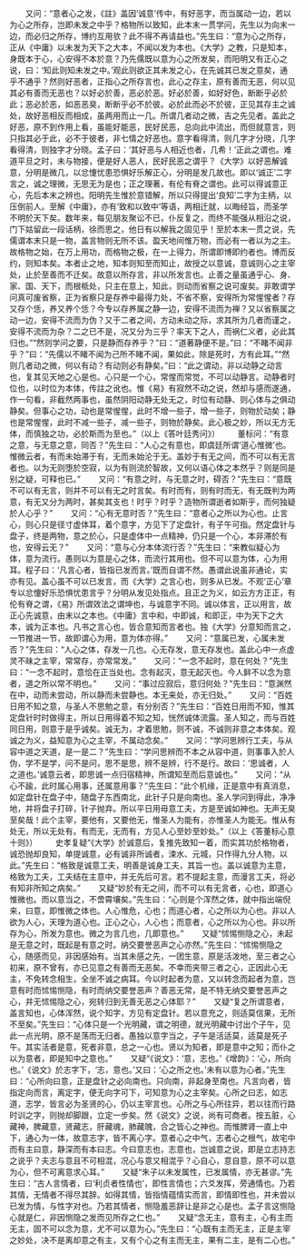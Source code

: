 <!-- { "loadSidebar": true } -->
　　又问：“意者心之发，《註》盖因‘诚意’传中，有好恶字，而当属动一边，若以为心之所存，岂即未发之中乎？格物所以致知，此本末一贯学问，先生以为向末一边，而必归之所存，博约互用欤？此不得不再请益也。”先生曰：“意为心之所存，正从《中庸》以未发为天下之大本，不闻以发为本也。《大学》之教，只是知本，身既本于心，心安得不本於意？乃先儒既以意为心之所发矣，而阳明又有正心之说，曰：‘知此则知未发之中。’观此则欲正其未发之心，在先诚其已发之意矣，通乎不通乎？然则好恶者，正指心之所存言也，此心之存主，原有善而无恶，何以见其必有善而无恶也？以好必於善，恶必於恶。好必於善，如好好色，断断乎必於此；恶必於恶，如恶恶臭，断断乎必不於彼。必於此而必不於彼，正见其存主之诚处，故好恶相反而相成，虽两用而止一几。所谓几者动之微，吉之先见者。盖此之好恶，原不到作用上看，虽能好能恶，民好民恶，总向此中流出，而但就意言，则只指其必于此，必不于彼者，非七情之好恶也。意字看得清，则几字才分晓，几字看得清，则独字才分晓。孟子曰：‘其好恶与人相近也者，几希！’正此之谓也。难道平旦之时，未与物接，便是好人恶人，民好民恶之谓乎？《大学》以好恶解诚意，分明是微几，以忿懥忧患恐惧好乐解正心，分明是发几故也。即以‘诚正’二字言之，诚之理微，无思无为是也；正之理著，有伦有脊之谓也。此可以得诚意正心，先后本末之辨也。阳明先生惟於意错解，所以只得提出‘良知’二字为主柄，以压倒前人。至解《中庸》，亦有‘致和以致中’等语，两相迁就，以晦经旨，而圣学不明於天下矣。数年来，每见朋友聚讼不已，仆反复之，而终不能强从相沿之说，门下姑留此一段话柄，徐而思之，他日有以解我之固见乎！至於本末一贯之说，先儒谓本末只是一物，盖言物则无所不该。盈天地间惟万物，而必有一者以为之主。故格物之始，在万上用功，而格物之极，在一上得力，所谓即博即约者也。博而反约，则知本矣。本者止之地，知本则知至而知止，故授之以意诚，意诚则心之主宰处，止於至善而不迁矣。故意以所存言，非以所发言也。止善之量虽通乎心、身、家、国、天下，而根柢处，只主在意上，知此，则动而省察之说可废矣。非敢谓学问真可废省察，正为省察只是存养中最得力处，不省不察，安得所为常惺惺者？存又存个恁，养又养个恁？今专以存养属之静一边，安得不流而为禅？又以省察属之动一边，安得不流而为伪？又于二者之间，方动未动之际，求其所为几者而谨之，安得不流而为杂？二之已不是，况又分为三乎？率天下之人，而祸仁义者，必此其归也。”“然则学问之要，只是静而存养乎？”曰：“道著静便不是。”曰：“不睹不闻非乎？”曰：“先儒以不睹不闻为己所不睹不闻，果如此，除是死时，方有此耳。”“然则几者动之微，何以有动？有动则必有静矣。”曰：“此之谓动，非以动静之动言也，复其见天地之心是也。心只是一个心，常惺而常觉，不可以动静言。动静者时位也，以时位为本体，传註之讹也。惟《易》有寂然不动之说，然却与感而遂通，作一句看，非截然两事也，虽然阴阳动静无处无之，时位有动静、则心体与之俱动静矣。但事心之功，动也是常惺惺，此时不增一些子，增一些子，则物於动矣；静也是常惺惺，此时不减一些子，减一些子，则物於静矣。此心极之妙，所以无方无体，而慎独之功，必於斯而为至也。”（以上《答叶廷秀问》）
　　董标问：“有意之意，与无意之意，同否？”先生曰：“人心之有意也，即虞廷所谓‘道心惟微’也。惟微云者，有而未始滞于有，无而未始沦于无。盖妙于有无之间，而不可以有无言者也。以为无则堕於空寂，以为有则流於智故，又何以语心体之本然乎？则是同是别之疑，可释也已。”
　　又问：“有意之时，与无意之时，碍否？”先生曰：“意既不可以有无言，则并不可以有无之时言矣。有时而有，则有时而无，有无既判为两意，有无又分为两时，甚矣其支也！时乎？时乎？造物所谓逝者如斯乎，而何独疑於人心乎？”
　　又问：“心有无意时否？”先生曰：“意者心之所以为心也。止言心，则心只是径寸虚体耳，着个意字，方见下了定盘针，有子午可指。然定盘针与盘子，终是两物，意之於心，只是虚体中一点精神，仍只是一个心，本非滞於有也，安得云无？”
　　又问：“意与心分本体流行否？”先生曰：“来教似疑心为体，意为流行。愚则以为意是心之体，而流行其用也。但不可以意为体，心为用耳。程子曰：‘凡言心者，皆指已发而言。’既而自谓不然。愚谓此说虽非通论，实亦有见。盖心虽不可以已发言，而《大学》之言心也，则多从已发。不观‘正心’章专以忿懥好乐恐惧忧患言乎？分明从发见处指点。且正之为义，如云方方正正，有伦有脊之谓，《易》所谓效法之谓坤也，与诚意字不同。诚以体言，正以用言，故正心先诚意，由末以之本也。《中庸》言中和，中即诚，和即正，中为天下之大本，诚为正本也。凡书之言心也，皆合意知而言者也。独《大学》分意知而言之，一节推进一节，故即谓心为用，意为体亦得。”
　　又问：“意属已发，心属未发否？”先生曰：“人心之体，存发一几也。心无存发，意无存发也。盖此心中一点虚灵不昧之主宰，常常存，亦常常发。”
　　又问：“一念不起时，意在何处？”先生曰：“一念不起时，意恰在正当处也。念有起灭，意无起灭也。今人鲜不以念为意者，道之所以常不明也。”
　　又问：“事过应寂后，意归何处？”先生曰：“意渊然在中，动而未尝动，所以静而未尝静也。本无来处，亦无归处。”
　　又问：“百姓日用不知之意，与圣人不思勉之意，有分别否？”先生曰：“百姓日用而不知，惟其定盘针时时做得主，所以日用得着不知之知，恍然诚体流露。圣人知之，而与百姓同日用，则意于是乎诚矣。诚无为，才着思勉，则不诚，不诚则非意之本体矣。观诚之为义，益知意为心之主宰，不属动念矣。”
　　又问：“学问思辨行工夫，与从容中道之天道，是一是二？”先生曰：“学问思辨而不本之从容中道，则事事入於人伪，学不是学，问不是问，思不是思，辨不是辨，行不是行。故曰：‘思诚者，人之道也。’诚意云者，即思诚一点归宿精神，所谓知至而后意诚也。”
　　又问：“从心不踰，此时属心用事，还属意用事？”先生曰：“此个机缘，正是意中有真消息，如定盘针在盘子中，随盘子东西南北，此针子只是向南也。圣人学问到得此，净净地，并将盘子打碎，针子抛弃。所以平日用毋意工夫，方是至诚如神也。无声无臭至矣哉！此个主宰，要他有，又要他无，惟圣人为能有，亦惟圣人为能无。惟从有处无，所以无处有。有而无，无而有，方见人心至妙至妙处。”（以上《答董标心意十则》）
　　史孝复疑“《大学》於诚意后，复推先致知一着，而实其功於格物者，诚恐抛却良知，单提诚意，必有诚非所诚者，涑水、元城，只作得九分人物，以此。”先生曰：“格致是诚意工夫，明善是诚身工夫，其旨一也。盖以诚意为主意，格致为工夫，工夫结在主意中，并无先后可言。若不提起主意，而漫言工夫，将必有知非所知之病矣。”
　　又疑“妙於有无之间，而不可以有无言者，心也，即道心惟微也。而以意当之，不啻霄壤矣。”先生曰：“心则是个浑然之体，就中指出端倪来，曰意，即惟微之体也。人心惟危，心也；而道心者，心之所以为心也。非以人欲为人心，天理为道心也。正心之心，人心也；而意者，心之所以为心也。非以所存为心，所发为意也。微之为言几也，几即意也。”
　　又疑“怵惕恻隐之心，未起是无意之时，既起是有意之时。纳交要誉恶声之心亦然。”先生曰：“怵惕恻隐之心，随感而见，非因感始有。当其未感之先，一团生意，原是活泼地，至三者之心初来，原不曾有，亦已见意之有善而无恶矣。不幸而夹带三者之心，正因此心无主，不免转念相生，全坐不诚之病耳。今以时起者为意，又以转念而起者为意，岂意有时而怵惕恻隐，有时而纳交要誉恶声？善恶无常，是不特无纳交要誉恶声之心，并无怵惕隐之心，宛转归到无善无恶之心体耶？”
　　又疑“复之所谓意者，盖言知也，心体浑然，说个知字，方见有定盘针。若以意充之，则适莫信果，无所不至矣。”先生曰：“心体只是一个光明藏，谓之明德，就光明藏中讨出个子午，见此一点光明，原不是荡而无归者。愚独以意字当之，子午是活适莫，适莫是死子午。其实活者是意，死者非意，总之一心也。贤以为知者，即是意中之知；而仆之以为意者，即是知中之意也。”
　　又疑“《说文》：‘意，志也。’《增韵》：‘心，所向也。’《说文》於志字下，‘志，意也。’又曰：‘心之所之也。’未有以意为心者。”先生曰：“心所向曰意，正是盘针之必向南也。只向南，非起身至南也。凡言向者，皆指定向而言，离定字，便无向字可下，可知意为心之主宰矣。心所之曰志，如志道，志学，皆言必为圣贤的心，仍以主宰言也。心所之与心所往异，若以往而行路时训之字，则抛却脚跟，立定一步矣。然《说文》之说，尚有可商者。按五脏，心藏神，脾藏意，贤藏志，肝藏魂，肺藏魄，合之皆心之神也。而惟脾肾一直上中下，通心为一体，故意志字，皆不离心字。意者心之中气，志者心之根气，故宅中而有主曰意，静深而有本曰志。今曰意志也，志意也，岂诚意之说，即是立志持志之说乎？夫志与意且不可相混，况心与意又相混乎？心自心，意自意，原不可以意为心，但不可离意求心耳。”
　　又疑“朱子以未发属性，已发属情，亦无甚谬。”先生曰：“古人言情者，曰‘利贞者性情也’，即性言情也；六爻发挥，旁通情也。乃若其情，无情者不得尽其辞。如得其情，皆指情蕴情实而言，即情即性也，并未尝以已发为情，与性字对也。乃若其情者，恻隐羞恶辞让是非之心是也。孟子言这恻隐心就是仁，非因恻隐之发而见所存之仁也。”
　　又疑“念无主，意有主，心有主而无主，固不可以念为意，尤不可以意为心。”先生曰：“心既有主而无主，正是主宰之妙处，决不是离却意之有主，又有个心之有主而无主，果有二主，是有二心也。”
